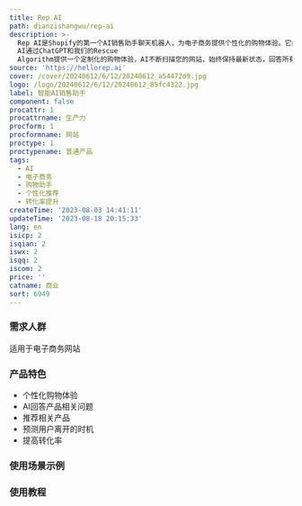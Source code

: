 ```yaml
---
title: Rep AI
path: dianzishangwu/rep-ai
description: >-
  Rep AI是Shopify的第一个AI销售助手聊天机器人，为电子商务提供个性化的购物体验。它结合了行为AI和生成AI，为每个人提供引导式的购物体验。Rep
  AI通过ChatGPT和我们的Rescue
  Algorithm提供一个定制化的购物体验，AI不断扫描您的网站，始终保持最新状态，回答所有与产品相关的问题，具备多语言支持、上下文对话和全天候服务。
source: 'https://hellorep.ai'
cover: /cover/20240612/6/12/20240612_a54472d9.jpg
logo: /logo/20240612/6/12/20240612_85fc4322.jpg
label: 智能AI销售助手
component: false
procattr: 1
procattrname: 生产力
procform: 1
procformname: 网站
proctype: 1
proctypename: 普通产品
tags:
  - AI
  - 电子商务
  - 购物助手
  - 个性化推荐
  - 转化率提升
createTime: '2023-08-03 14:41:11'
updateTime: '2023-08-18 20:15:33'
lang: en
isicp: 2
isqian: 2
iswx: 2
isqq: 2
iscom: 2
price: ''
catname: 商业
sort: 6949
---
```




### 需求人群
适用于电子商务网站

### 产品特色
- 个性化购物体验
- AI回答产品相关问题
- 推荐相关产品
- 预测用户离开的时机
- 提高转化率

### 使用场景示例


### 使用教程


  
